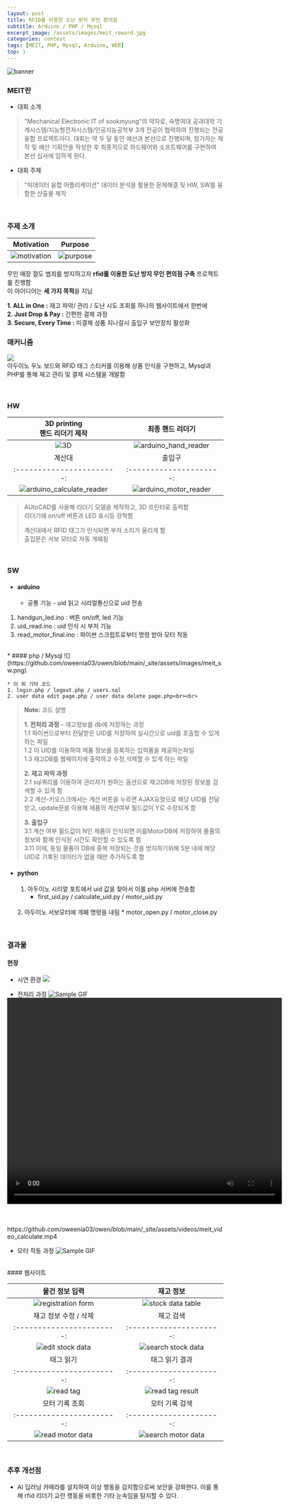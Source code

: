 ```yaml
---
layout: post
title: RFID를 이용한 도난 방지 무인 편의점
subtitle: Arduino / PHP / Mysql
excerpt_image: /assets/images/meit_reward.jpg
categories: contest
tags: [MEIT, PHP, Mysql, Arduino, WEB] 
top: 1
---
```


![banner](https://github.com/oweenia03/owen/blob/main/_site/assets/images/meit_reward.jpg)

### MEIT란

* 대회 소개
> "Mechanical Electronic IT of sookmyung"의 약자로, 숙명여대 공과대학 기계시스템/지능형전자시스템/인공지능공학부 3개 전공이 협력하여 진행되는 전공 융합 프로젝트이다.
> 대회는 약 두 달 동안 예선과 본선으로 진행되며, 참가자는 제작 및 예산 기획안을 작성한 후 최종적으로 하드웨어와 소프트웨어를 구현하여 본선 심사에 임하게 된다.

* 대회 주제
> "빅데이터 융합 어플리케이션"
> 데이터 분석을 활용한 문제해결 및 HW, SW를 융합한 산출물 제작

<br>

### 주제 소개

| Motivation             | Purpose            |
|:-----------------------:|:---------------------:|
| ![motivation](https://github.com/oweenia03/owen/blob/main/_site/assets/images/meit_motivation.png)   | ![purpose](https://github.com/oweenia03/owen/blob/main/_site/assets/images/meit_purpose.png)   |

무인 매장 절도 범죄를 방지하고자 **rfid를 이용한 도난 방지 무인 편의점 구축** 프로젝트를 진행함  
이 아이디어는 **세 가지 목적**을 지님

**1. ALL in One :** 재고 파악/ 관리 / 도난 시도 조회를 하나의 웹사이트에서 한번에  
**2. Just Drop & Pay :** 간편한 결제 과정  
**3. Secure, Every Time :** 미결제 상품 지나갈시 출입구 보안장치 활성화
<br>
### 매커니즘

![](https://github.com/oweenia03/owen/blob/main/_site/assets/images/meit_process.png)
<br>아두이노 우노 보드와 RFID 태그 스티커를 이용해 상품 인식을 구현하고, Mysql과 PHP를 통해 재고 관리 및 결제 시스템을 개발함
<br>

<br>

### HW

| 3D printing<br>핸드 리더기 제작            | 최종 핸드 리더기               |
|:-----------------------:|:---------------------:|
| ![3D](https://github.com/oweenia03/owen/blob/main/_site/assets/images/meit_3d.png)   | ![arduino_hand_reader](https://github.com/oweenia03/owen/blob/main/_site/assets/images/meit_hw_hand.png)   |
| 계산대                | 출입구               |
|:-----------------------:|:---------------------:|
| ![arduino_calculate_reader](https://github.com/oweenia03/owen/blob/main/_site/assets/images/meit_hw_calculate.png) | ![arduino_motor_reader](https://github.com/oweenia03/owen/blob/main/_site/assets/images/meit_hw_motor.png)   |

> AUtoCAD를 사용해 리더기 모델을 제작하고, 3D 프린터로 출력함<br>리더기에 on/off 버튼과 LED 표시등 장착함
>
> 계산대에서 RFID 태그가 인식되면 부저 소리가 울리게 함   
> 출입문은 서보 모터로 자동 개폐됨

<br>

### SW
* #### arduino
    * 공통 기능 - uid 읽고 시리얼통신으로 uid 전송
1. handgun_led.ino : 버튼 on/off, led 기능 
2. uid_read.ino : uid 인식 시 부저 기능
3. read_motor_final.ino : 파이썬 스크립트로부터 명령 받아 모터 작동
<br>
* #### php / Mysql
![](https://github.com/oweenia03/owen/blob/main/_site/assets/images/meit_sw.png)

    * 이 외 기타 코드
    1. login.php / logout.php / users.sql
    2. user data edit page.php / user data delete page.php<br><br>


> **Note:** 코드 설명
>
> **1. 전처리 과정** - 재고정보를 db에 저장하는 과정  
> 1.1 파이썬으로부터 전달받은 UID를 저장하여 실시간으로 uid를 호출할 수 있게 하는 파일  
1.2 이 UID를 이용하여 제품 정보를 등록하는 입력폼을 제공하는파일  
1.3 재고DB를 웹페이지에 출력하고 수정,삭제할 수 있게 하는 파일
>  
> **2. 재고 파악 과정**  
> 2.1 sql쿼리를 이용하여 관리자가 원하는 옵션으로 재고DB에 저장된 정보를 검색할 수 있게 함  
2.2 계산-키오스크에서는 계산 버튼을 누르면 AJAX요청으로 해당 UID를 전달받고,
 update문을 이용해 제품의 계산여부 필드값이 Y로 수정되게 함  
>
> **3. 출입구**  
3.1 계산 여부 필드값이 N인 제품이 인식되면 이를MotorDB에 저장하여 물품의 정보와 함께 인식된 시간도 확인할 수 있도록 함  
3.11 이때, 동일 물품이 DB에 중복 저장되는 것을 방지하기위해 5분 내에 해당 UID로 기록된 데이터가 없을 때만 추가하도록 함

* #### python
    1. 아두이노 시리얼 포트에서 uid 값을 찾아서 이를 php 서버에 전송함
        * first_uid.py / calculate_uid.py / motor_uid.py  
    <br>
    2. 아두이노 서보모터에 개폐 명령을 내림
        * motor_open.py / motor_close.py

<br>

### 결과물 
#### 현장
* 시연 환경
![](https://github.com/oweenia03/owen/blob/main/_site/assets/images/meit_result_1.png)

* 전처리 과정
![Sample GIF](https://github.com/oweenia03/owen/blob/main/_site/assets/images/meit_gif_handreader.gif)
<br>

* 계산 과정
<video width="640" height="480" controls style="margin-top: -80px; margin-bottom: 50px;">
  <source src="https://github.com/oweenia03/owen/blob/main/_site/assets/videos/meit_video_calculate.mp4" type="video/mp4">
  Your browser does not support the video tag.
</video>
https://github.com/oweenia03/owen/blob/main/_site/assets/videos/meit_video_calculate.mp4
<br>

* 모터 작동 과정
![Sample GIF](https://github.com/oweenia03/owen/blob/main/_site/assets/images/meit_gif_motor.gif)

<br>
#### 웹사이트

| 물건 정보 입력            | 재고 정보             |
|:-----------------------:|:---------------------:|
| ![registration form](https://github.com/oweenia03/owen/blob/main/_site/assets/images/meit_registration.png)   | ![stock data table](https://github.com/oweenia03/owen/blob/main/_site/assets/images/meit_stock_data_table.png)   |
| 재고 정보 수정 / 삭제              | 재고 검색               |
|:-----------------------:|:---------------------:|
| ![edit stock data](https://github.com/oweenia03/owen/blob/main/_site/assets/images/meit_edit_stock_data.png) | ![search stock data](https://github.com/oweenia03/owen/blob/main/_site/assets/images/meit_search_stock.png)   |
| 태그 읽기             | 태그 읽기 결과              |
|:-----------------------:|:---------------------:|
| ![read tag](https://github.com/oweenia03/owen/blob/main/_site/assets/images/meit_scan_tag.png) | ![read tag result](https://github.com/oweenia03/owen/blob/main/_site/assets/images/meit_scan_tag_result.png)   |
| 모터 기록 조회          | 모터 기록 검색            |
|:-----------------------:|:---------------------:|
| ![read motor data](https://github.com/oweenia03/owen/blob/main/_site/assets/images/meit_motor_data.png) | ![search motor data](https://github.com/oweenia03/owen/blob/main/_site/assets/images/meit_motor_search.png)   |


<br>

### 추후 개선점
* AI 딥러닝 카메라를 설치하여 이상 행동을 감지함으로써 보안을 강화한다. 이를 통해 rfid 리더기 교란 행동을 비롯한 기타 눈속임을 탐지할 수 있다.
